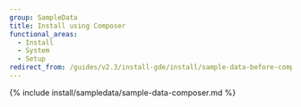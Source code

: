 ```yaml
---
group: SampleData
title: Install using Composer
functional_areas:
  - Install
  - System
  - Setup
redirect_from: /guides/v2.3/install-gde/install/sample-data-before-composer.html
---
```


{% include install/sampledata/sample-data-composer.md %}

